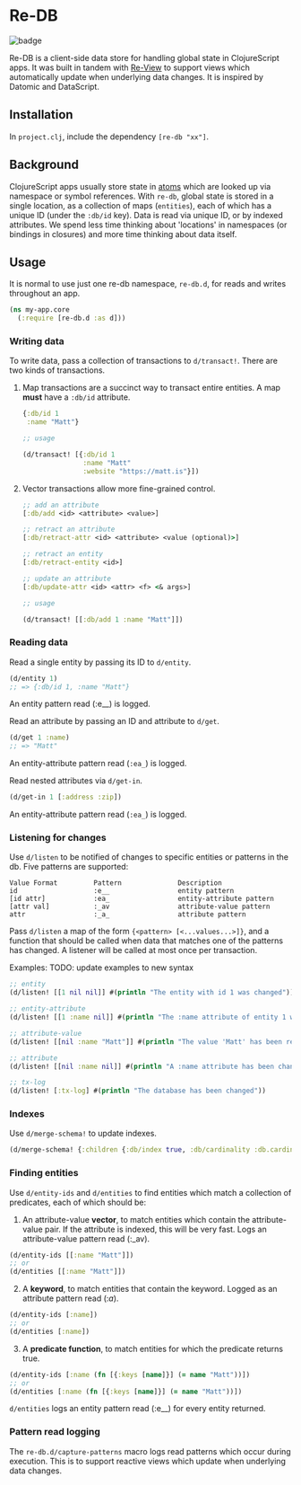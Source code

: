 # Re-DB

![badge](https://img.shields.io/clojars/v/re-db.svg)

Re-DB is a client-side data store for handling global state in ClojureScript apps. It was built in tandem with [Re-View](https://www.github.com/braintripping/re-view) to support views which automatically update when underlying data changes. It is inspired by Datomic and DataScript.

## Installation

In `project.clj`, include the dependency `[re-db "xx"]`.

## Background

ClojureScript apps usually store state in [atoms](https://www.re-view.io/docs/explainers/atoms) which are looked up via namespace or symbol references. With `re-db`, global state is stored in a single location, as a collection of maps (`entities`), each of which has a unique ID (under the `:db/id` key). Data is read via unique ID, or by indexed attributes. We spend less time thinking about 'locations' in namespaces (or bindings in closures) and more time thinking about data itself.

## Usage

It is normal to use just one re-db namespace, `re-db.d`, for reads and writes throughout an app.

```clj
(ns my-app.core
  (:require [re-db.d :as d]))
```

### Writing data

To write data, pass a collection of transactions to `d/transact!`. There are two kinds of transactions.

1. Map transactions are a succinct way to transact entire entities. A map __must__ have a `:db/id` attribute.

    ```clj
    {:db/id 1 
     :name "Matt"}

    ;; usage

    (d/transact! [{:db/id 1 
                   :name "Matt"
                   :website "https://matt.is"}])
    ```

2. Vector transactions allow more fine-grained control.

    ```clj
    ;; add an attribute
    [:db/add <id> <attribute> <value>]

    ;; retract an attribute
    [:db/retract-attr <id> <attribute> <value (optional)>]

    ;; retract an entity
    [:db/retract-entity <id>]

    ;; update an attribute
    [:db/update-attr <id> <attr> <f> <& args>]

    ;; usage

    (d/transact! [[:db/add 1 :name "Matt"]])

    ```

### Reading data

Read a single entity by passing its ID to `d/entity`.

```clj
(d/entity 1)
;; => {:db/id 1, :name "Matt"}
```

An entity pattern read (:e__) is logged.

Read an attribute by passing an ID and attribute to `d/get`.

```clj
(d/get 1 :name)
;; => "Matt"
```

An entity-attribute pattern read (`:ea_`) is logged.

Read nested attributes via `d/get-in`.

```clj
(d/get-in 1 [:address :zip])
```

An entity-attribute pattern read (`:ea_`) is logged.

### Listening for changes

Use `d/listen` to be notified of changes to specific entities or patterns in the db. Five patterns are supported:

    Value Format         Pattern              Description
    id                   :e__                 entity pattern
    [id attr]            :ea_                 entity-attribute pattern
    [attr val]           :_av                 attribute-value pattern
    attr                 :_a_                 attribute pattern
   
Pass `d/listen` a map of the form `{<pattern> [<...values...>]}`, and a function that should be called when data that matches one of the patterns has changed. A listener will be called at most once per transaction.

Examples:
TODO: update examples to new syntax

```clj
;; entity
(d/listen! [[1 nil nil]] #(println "The entity with id 1 was changed"))

;; entity-attribute
(d/listen! [[1 :name nil]] #(println "The :name attribute of entity 1 was changed"))

;; attribute-value
(d/listen! [[nil :name "Matt"]] #(println "The value 'Matt' has been removed or added to the :name attribute of an entity"))

;; attribute
(d/listen! [[nil :name nil]] #(println "A :name attribute has been changed"))

;; tx-log
(d/listen! [:tx-log] #(println "The database has been changed"))
```

### Indexes

Use `d/merge-schema!` to update indexes.

```clj
(d/merge-schema! {:children {:db/index true, :db/cardinality :db.cardinality/many}})
```

### Finding entities

Use `d/entity-ids` and `d/entities` to find entities which match a collection of predicates, each of which should be:

1. An attribute-value **vector**, to match entities which contain the attribute-value pair. If the attribute is indexed, this will be very fast. Logs an attribute-value pattern read (:_av).

```clj
(d/entity-ids [[:name "Matt"]])
;; or
(d/entities [[:name "Matt"]])
```

2. A **keyword**, to match entities that contain the keyword. Logged as an attribute pattern read (:_a_).

```clj
(d/entity-ids [:name])
;; or
(d/entities [:name])
```

3. A **predicate function**, to match entities for which the predicate returns true.

```clj
(d/entity-ids [:name (fn [{:keys [name]}] (= name "Matt"))])
;; or
(d/entities [:name (fn [{:keys [name]}] (= name "Matt"))])
```

`d/entities` logs an entity pattern read (:e__) for every entity returned.

### Pattern read logging

The `re-db.d/capture-patterns` macro logs read patterns which occur during execution. This is to support reactive views which update when underlying data changes.
